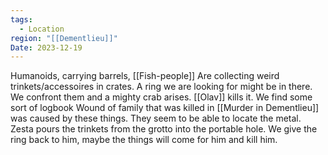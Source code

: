 ```yaml
---
tags:
  - Location
region: "[[Dementlieu]]"
Date: 2023-12-19
---
```

Humanoids, carrying barrels, [[Fish-people]]
Are collecting weird trinkets/accessoires in crates. A ring we are looking for might be in there.
We confront them and a mighty crab arises. [[Olav]] kills it.
We find some sort of logbook
Wound of family that was killed in [[Murder in Dementlieu]] was caused by these things. They seem to be able to locate the metal.
Zesta pours the trinkets from the grotto into the portable hole.
We give the ring back to him, maybe the things will come for him and kill him.